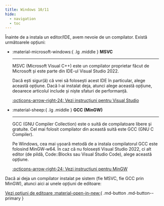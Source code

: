 ```yaml
---
title: Windows 10/11
hide:
  - navigation
  - toc
---
```


Înainte de a instala un editor/IDE, avem nevoie de un compilator. Există
următoarele opțiuni:

<div class="grid cards" markdown>

- :material-microsoft-windows:{ .lg .middle } **MSVC**

    ---

    MSVC (Microsoft Visual C++) este un compilator proprietar făcut de Microsoft
    și este parte din IDE-ul Visual Studio 2022.

    Dacă ești sigur(ă) că vrei să folosești acest IDE în particular, alege
    această opțiune. Dacă l-ai instalat deja, atunci alege această opțiune,
    deoarece articolul include și niște sfaturi de performanță.

    [:octicons-arrow-right-24: Vezi instrucțiuni pentru Visual
    Studio](./editors/windows/visual-studio-2022.md)

- :material-sheep:{ .lg .middle } **GCC (MinGW)**

    ---

    GCC (GNU Compiler Collection) este o suită de compilatoare libere și
    gratuite. Cel mai folosit compilator din această suită este GCC (GNU C
    Compiler).

    Pe Windows, cea mai ușoară metodă de a instala compilatorul GCC este
    folosind MinGW-w64. În caz că nu folosești Visual Studio 2022, ci alt editor
    (de pildă, Code::Blocks sau Visual Studio Code), alege această opțiune.

    [:octicons-arrow-right-24: Vezi instrucțiuni pentru MinGW](./compilers/windows/mingw64.md)

</div>

Dacă ai deja un compilator instalat pe sistem (fie MSVC, fie GCC prin MinGW),
atunci aici ai unele opțiuni de editoare:

[Vezi opțiuni de editoare :material-open-in-new:](./editors/windows/optiuni-editoare.md){ .md-button .md-button--primary }